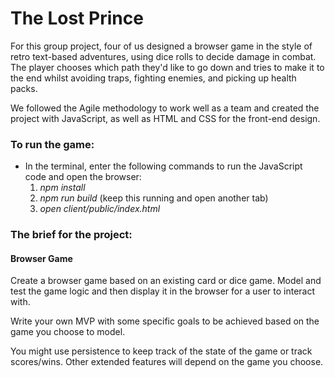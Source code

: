 # The Lost Prince

For this group project, four of us designed a browser game in the style of retro text-based adventures, using dice rolls to decide damage in combat. The player chooses which path they'd like to go down and tries to make it to the end whilst avoiding traps, fighting enemies, and picking up health packs.

We followed the Agile methodology to work well as a team and created the project with JavaScript, as well as HTML and CSS for the front-end design. 

### To run the game:

* In the terminal, enter the following commands to run the JavaScript code and open the browser:
    1) *npm install*
    2) *npm run build* (keep this running and open another tab)
    3) *open client/public/index.html*




### The brief for the project:

#### Browser Game
Create a browser game based on an existing card or dice game. Model and test the game logic and then display it in the browser for a user to interact with.

Write your own MVP with some specific goals to be achieved based on the game you choose to model.

You might use persistence to keep track of the state of the game or track scores/wins. Other extended features will depend on the game you choose.
